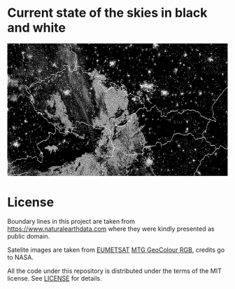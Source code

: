 # Current state of the skies in black and white

![Example](example.png)

# License

Boundary lines in this project are taken from <https://www.naturalearthdata.com> where they were kindly presented as public domain.

Satelite images are taken from [EUMETSAT](https://www.eumetsat.int/) [MTG GeoColour RGB](https://view.eumetsat.int/productviewer?v=mtg_fd:rgb_geocolour#), credits go to NASA.

All the code under this repository is distributed under the terms of the MIT license. See [LICENSE](LICENSE) for details.
